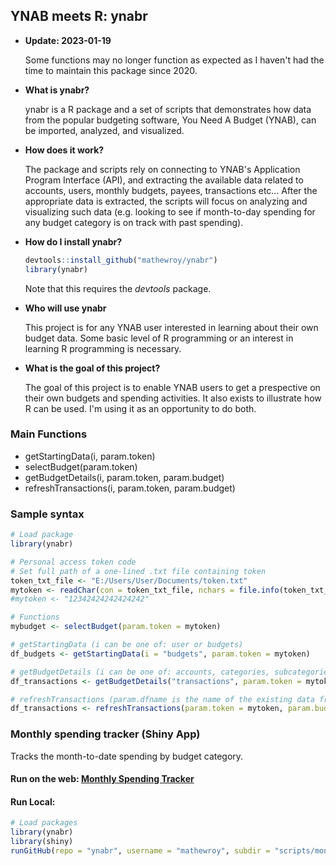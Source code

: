 ## YNAB meets R: ynabr

* **Update: 2023-01-19**

  Some functions may no longer function as expected as I haven't had the time to maintain this package since 2020.

* **What is ynabr?** 

  ynabr is a R package and a set of scripts that demonstrates how data from the popular budgeting software, You Need A Budget (YNAB), can be imported, analyzed, and visualized.

* **How does it work?**

  The package and scripts rely on connecting to YNAB's Application Program Interface (API), and extracting the available data related to accounts, users, monthly budgets, payees, transactions etc... After the appropriate data is extracted, the scripts will focus on analyzing and visualizing such data (e.g. looking to see if month-to-day spending for any budget category is on track with past spending).
 
* **How do I install ynabr?**  
  ```r
  devtools::install_github("mathewroy/ynabr")  
  library(ynabr)  
  ```   
  Note that this requires the _devtools_ package.  
  
* **Who will use ynabr**

  This project is for any YNAB user interested in learning about their own budget data. Some basic level of R programming or an interest in learning R programming is necessary.
  
* **What is the goal of this project?**  

  The goal of this project is to enable YNAB users to get a prespective on their own budgets and spending activities. It also exists to illustrate how R can be used. I'm using it as an opportunity to do both.

### Main Functions
* getStartingData(i, param.token)
* selectBudget(param.token)
* getBudgetDetails(i, param.token, param.budget)
* refreshTransactions(i, param.token, param.budget)

### Sample syntax
```r
# Load package
library(ynabr)

# Personal access token code
# Set full path of a one-lined .txt file containing token
token_txt_file <- "E:/Users/User/Documents/token.txt"
mytoken <- readChar(con = token_txt_file, nchars = file.info(token_txt_file)$size)
#mytoken <- "12342424242424242"

# Functions
mybudget <- selectBudget(param.token = mytoken)

# getStartingData (i can be one of: user or budgets)
df_budgets <- getStartingData(i = "budgets", param.token = mytoken)

# getBudgetDetails (i can be one of: accounts, categories, subcategories, months, payees, payee_locations, or transactions)
df_transactions <- getBudgetDetails("transactions", param.token = mytoken, param.budgetid = mybudget)

# refreshTransactions (param.dfname is the name of the existing data frame with transactional data)
df_transactions <- refreshTransactions(param.token = mytoken, param.budgetid = mybudget, param.dfname = df_transactions)

```

### Monthly spending tracker (Shiny App)
Tracks the month-to-date spending by budget category. 

#### Run on the web: [Monthly Spending Tracker](https://flash.shinyapps.io/spendingtracker/ "Monthly Spending Tracker") 

#### Run Local:

```r
# Load packages
library(ynabr)
library(shiny)
runGitHub(repo = "ynabr", username = "mathewroy", subdir = "scripts/monthly_spending")
```
